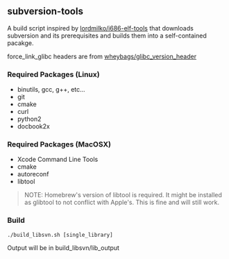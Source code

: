 ## subversion-tools
A build script inspired by [lordmilko/i686-elf-tools](https://github.com/lordmilko/i686-elf-tools) that downloads subversion and its prerequisites and builds them into a self-contained pacakge.

force_link_glibc headers are from [wheybags/glibc_version_header](https://github.com/wheybags/glibc_version_header)

### Required Packages (Linux)

 * binutils, gcc, g++, etc...
 * git
 * cmake
 * curl
 * python2
 * docbook2x

### Required Packages (MacOSX)

 * Xcode Command Line Tools
 * cmake
 * autoreconf
 * libtool

> NOTE: Homebrew's version of libtool is required. It might be installed as glibtool to not conflict with Apple's. This is fine and will still work.

### Build
```
./build_libsvn.sh [single_library]
```
Output will be in build_libsvn/lib_output
